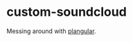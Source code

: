 custom-soundcloud
=================

Messing around with [plangular](https://github.com/jxnblk/plangular).
